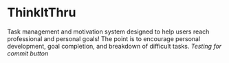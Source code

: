 # ThinkItThru
Task management and motivation system designed to help users reach professional and personal goals!
The point is to encourage personal development, goal completion, and breakdown of difficult tasks.
*Testing for commit button*
